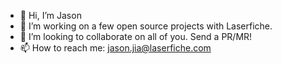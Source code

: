 - 👋 Hi, I’m Jason
- 👀 I’m working on a few open source projects with Laserfiche.
- 💞️ I’m looking to collaborate on all of you. Send a PR/MR!
- 📫 How to reach me: jason.jia@laserfiche.com

<!---
lf-jason-jia/lf-jason-jia is a ✨ special ✨ repository because its `README.md` (this file) appears on your GitHub profile.
You can click the Preview link to take a look at your changes.
--->
